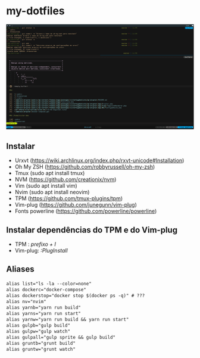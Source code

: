 # my-dotfiles

![screenshot](https://github.com/VictorHugoBatista/my-dotfiles/blob/master/screenshot.png)

## Instalar
* Urxvt (https://wiki.archlinux.org/index.php/rxvt-unicode#Installation)
* Oh My ZSH (https://github.com/robbyrussell/oh-my-zsh)
* Tmux (sudo apt install tmux)
* NVM (https://github.com/creationix/nvm)
* Vim (sudo apt install vim)
* Nvim (sudo apt install neovim)
* TPM (https://github.com/tmux-plugins/tpm)
* Vim-plug (https://github.com/junegunn/vim-plug)
* Fonts powerline (https://github.com/powerline/powerline)

## Instalar dependências do TPM e do Vim-plug
 * TPM : *prefixo + I*
 * Vim-plug: *:PlugInstall*

## Aliases
```console
alias list="ls -la --color=none"
alias dockerc="docker-compose"
alias dockerstop="docker stop $(docker ps -q)" # ???
alias nv="nvim"
alias yarnb="yarn run build"
alias yarns="yarn run start"
alias yarnw="yarn run build && yarn run start"
alias gulpb="gulp build"
alias gulpw="gulp watch"
alias gulpall="gulp sprite && gulp build"
alias gruntb="grunt build"
alias gruntw="grunt watch"
```

